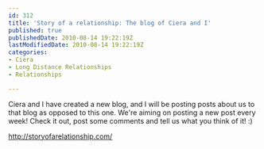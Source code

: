 ```yaml
---
id: 312
title: 'Story of a relationship: The blog of Ciera and I'
published: true
publishedDate: 2010-08-14 19:22:19Z
lastModifiedDate: 2010-08-14 19:22:19Z
categories:
- Ciera
- Long Distance Relationships
- Relationships

---
```


Ciera and I have created a new blog, and I will be posting posts about us to that blog as opposed to this one. We're aiming on posting a new post every week! Check it out, post some comments and tell us what you think of it! :)

http://storyofarelationship.com/

